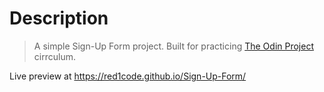 # Description

> A simple Sign-Up Form project. Built for practicing [The Odin Project]() cirrculum.

Live preview at https://red1code.github.io/Sign-Up-Form/
